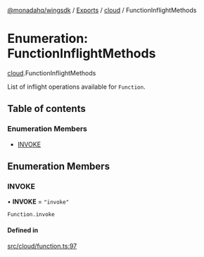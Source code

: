 [@monadahq/wingsdk](../README.md) / [Exports](../modules.md) / [cloud](../modules/cloud.md) / FunctionInflightMethods

# Enumeration: FunctionInflightMethods

[cloud](../modules/cloud.md).FunctionInflightMethods

List of inflight operations available for `Function`.

## Table of contents

### Enumeration Members

- [INVOKE](cloud.FunctionInflightMethods.md#invoke)

## Enumeration Members

### INVOKE

• **INVOKE** = ``"invoke"``

`Function.invoke`

#### Defined in

[src/cloud/function.ts:97](https://github.com/monadahq/winglang/blob/main/libs/wingsdk/src/cloud/function.ts#L97)
